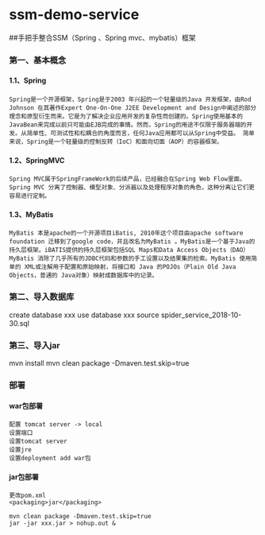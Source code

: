 # ssm-demo-service

##手把手整合SSM（Spring 、Spring mvc、mybatis）框架

### 第一、基本概念

 

#### 1.1、Spring 
    Spring是一个开源框架，Spring是于2003 年兴起的一个轻量级的Java 开发框架，由Rod Johnson 在其著作Expert One-On-One J2EE Development and Design中阐述的部分理念和原型衍生而来。它是为了解决企业应用开发的复杂性而创建的。Spring使用基本的JavaBean来完成以前只可能由EJB完成的事情。然而，Spring的用途不仅限于服务器端的开发。从简单性、可测试性和松耦合的角度而言，任何Java应用都可以从Spring中受益。 简单来说，Spring是一个轻量级的控制反转（IoC）和面向切面（AOP）的容器框架。

 

#### 1.2、SpringMVC     
    Spring MVC属于SpringFrameWork的后续产品，已经融合在Spring Web Flow里面。Spring MVC 分离了控制器、模型对象、分派器以及处理程序对象的角色，这种分离让它们更容易进行定制。

 

#### 1.3、MyBatis
    MyBatis 本是apache的一个开源项目iBatis, 2010年这个项目由apache software foundation 迁移到了google code，并且改名为MyBatis 。MyBatis是一个基于Java的持久层框架。iBATIS提供的持久层框架包括SQL Maps和Data Access Objects（DAO）MyBatis 消除了几乎所有的JDBC代码和参数的手工设置以及结果集的检索。MyBatis 使用简单的 XML或注解用于配置和原始映射，将接口和 Java 的POJOs（Plain Old Java Objects，普通的 Java对象）映射成数据库中的记录。
    

### 第二、导入数据库
create database xxx
use database xxx
source spider_service_2018-10-30.sql

### 第三、导入jar
mvn install 
mvn clean package -Dmaven.test.skip=true

### 部署

#### war包部署
```
配置 tomcat server -> local 
设置端口 
设置tomcat server
设置jre
设置deployment add war包
```
#### jar包部署
```
更改pom.xml
<packaging>jar</packaging>

mvn clean package -Dmaven.test.skip=true
jar -jar xxx.jar > nohup.out &
```



